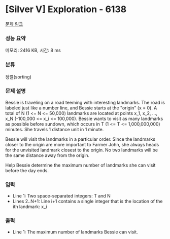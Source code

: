 # [Silver V] Exploration - 6138 

[문제 링크](https://www.acmicpc.net/problem/6138) 

### 성능 요약

메모리: 2416 KB, 시간: 8 ms

### 분류

정렬(sorting)

### 문제 설명

<p>Bessie is traveling on a road teeming with interesting landmarks. The road is labeled just like a number line, and Bessie starts at the "origin" (x = 0). A total of N (1 <= N <= 50,000) landmarks are located at points x_1, x_2, ..., x_N  (-100,000 <= x_i <= 100,000). Bessie wants to visit as many landmarks as possible before sundown, which occurs in T (1 <= T <= 1,000,000,000) minutes. She travels 1 distance unit in 1 minute.</p>

<p>Bessie will visit the landmarks in a particular order. Since the landmarks closer to the origin are more important to Farmer John, she always heads for the unvisited landmark closest to the origin. No two landmarks will be the same distance away from the origin.</p>

<p>Help Bessie determine the maximum number of landmarks she can visit before the day ends.</p>

### 입력 

 <ul>
	<li>Line 1: Two space-separated integers: T and N</li>
	<li>Lines 2..N+1: Line i+1 contains a single integer that is the location of the ith landmark: x_i</li>
</ul>

<p> </p>

### 출력 

 <ul>
	<li>Line 1: The maximum number of landmarks Bessie can visit.</li>
</ul>

